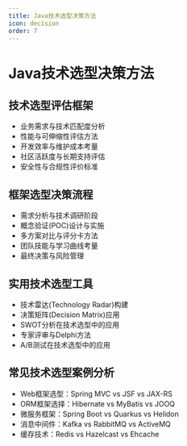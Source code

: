 ```yaml
---
title: Java技术选型决策方法
icon: decision
order: 7
---
```


# Java技术选型决策方法

## 技术选型评估框架

- 业务需求与技术匹配度分析
- 性能与可伸缩性评估方法
- 开发效率与维护成本考量
- 社区活跃度与长期支持评估
- 安全性与合规性评价标准

## 框架选型决策流程

- 需求分析与技术调研阶段
- 概念验证(POC)设计与实施
- 多方案对比与评分卡方法
- 团队技能与学习曲线考量
- 最终决策与风险管理

## 实用技术选型工具

- 技术雷达(Technology Radar)构建
- 决策矩阵(Decision Matrix)应用
- SWOT分析在技术选型中的应用
- 专家评审与Delphi方法
- A/B测试在技术选型中的应用

## 常见技术选型案例分析

- Web框架选型：Spring MVC vs JSF vs JAX-RS
- ORM框架选择：Hibernate vs MyBatis vs JOOQ
- 微服务框架：Spring Boot vs Quarkus vs Helidon
- 消息中间件：Kafka vs RabbitMQ vs ActiveMQ
- 缓存技术：Redis vs Hazelcast vs Ehcache

